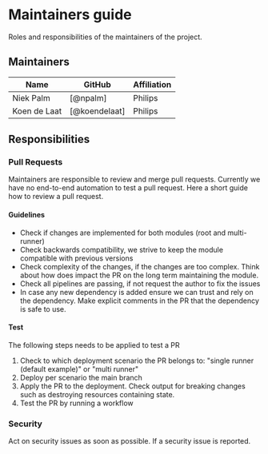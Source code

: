# Maintainers guide

Roles and responsibilities of the maintainers of the project.

## Maintainers

| Name         | GitHub        | Affiliation |
| ------------ | ------------- | ----------- |
| Niek Palm    | [@npalm]      | Philips     |
| Koen de Laat | [@koendelaat] | Philips     |

## Responsibilities

### Pull Requests

Maintainers are responsible to review and merge pull requests. Currently we have no end-to-end automation to test a pull request. Here a short guide how to review a pull request.

#### Guidelines

- Check if changes are implemented for both modules (root and multi-runner)
- Check backwards compatibility, we strive to keep the module compatible with previous versions
- Check complexity of the changes, if the changes are too complex. Think about how does impact the PR on the long term maintaining the module.
- Check all pipelines are passing, if not request the author to fix the issues
- In case any new dependency is added ensure we can trust and rely on the dependency. Make explicit comments in the PR that the dependency is safe to use.

#### Test

The following steps needs to be applied to test a PR

1. Check to which deployment scenario the PR belongs to: "single runner (default example)" or "multi runner"
2. Deploy per scenario the main branch
3. Apply the PR to the deployment. Check output for breaking changes such as destroying resources containing state.
4. Test the PR by running a workflow

### Security

Act on security issues as soon as possible. If a security issue is reported.
